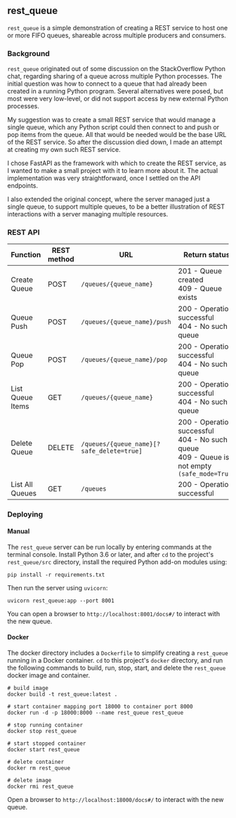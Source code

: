 ## rest_queue

`rest_queue` is a simple demonstration of creating a REST service to host one or more
FIFO queues, shareable across multiple producers and consumers.

### Background

`rest_queue` originated out of some discussion on the StackOverflow Python chat, regarding
sharing of a queue across multiple Python processes. The initial question was how to connect 
to a queue that had already been created in a running Python program. Several alternatives were
posed, but most were very low-level, or did not support access by new external Python processes.

My suggestion was to create a small REST service that would manage a single queue, which any
Python script could then connect to and push or pop items from the queue. All that would be 
needed would be the base URL of the REST service. So after the discussion died down, I made an
attempt at creating my own such REST service.

I chose FastAPI as the framework with which to create the REST service, as I wanted to make a 
small project with it to learn more about it. The actual implementation was very straightforward,
once I settled on the API endpoints.

I also extended the original concept, where the server managed just a single queue, to support multiple
queues, to be a better illustration of REST interactions with a server managing multiple
resources.


### REST API

| Function | REST method | URL | Return status |
|---|---|---|---|
| Create Queue |   POST | `/queues/{queue_name}`  | 201 - Queue created<br>409 - Queue exists |
| Queue Push |   POST | `/queues/{queue_name}/push` | 200 - Operation successful<br>404 - No such queue |
| Queue Pop |   POST |   `/queues/{queue_name}/pop` | 200 - Operation successful<br>404 - No such queue |
| List Queue Items | GET |  `/queues/{queue_name}` | 200 - Operation successful<br>404 - No such queue |
| Delete Queue |   DELETE | `/queues/{queue_name}[?safe_delete=true]` | 200 - Operation successful<br>404 - No such queue<br>409 - Queue is not empty `(safe_mode=True)` |
| List All Queues |   GET |   `/queues` | 200 - Operation successful |


### Deploying

#### Manual

The `rest_queue` server can be run locally by entering commands at the terminal console.
Install Python 3.6 or later, and after `cd` to the project's `rest_queue/src` directory, install
the required Python add-on modules using:

    pip install -r requirements.txt

Then run the server using `uvicorn`:

    uvicorn rest_queue:app --port 8001

You can open a browser to `http://localhost:8001/docs#/` to interact with the new queue.


#### Docker

The docker directory includes a `Dockerfile` to simplify creating a `rest_queue` running in a 
Docker container. `cd` to this project's `docker` directory, and run the following commands
to build, run, stop, start, and delete the `rest_queue` docker image and container.

    # build image
    docker build -t rest_queue:latest .

    # start container mapping port 18000 to container port 8000
    docker run -d -p 18000:8000 --name rest_queue rest_queue

    # stop running container
    docker stop rest_queue

    # start stopped container
    docker start rest_queue

    # delete container
    docker rm rest_queue

    # delete image
    docker rmi rest_queue

Open a browser to `http://localhost:18000/docs#/` to interact with the new queue. 